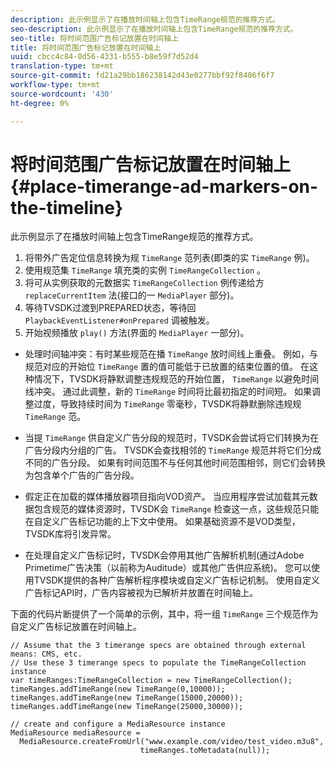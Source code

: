 ```yaml
---
description: 此示例显示了在播放时间轴上包含TimeRange规范的推荐方式。
seo-description: 此示例显示了在播放时间轴上包含TimeRange规范的推荐方式。
seo-title: 将时间范围广告标记放置在时间轴上
title: 将时间范围广告标记放置在时间轴上
uuid: cbcc4c84-0d56-4331-b555-b8e59f7d52d4
translation-type: tm+mt
source-git-commit: fd21a29bb186238142d43e0277bbf92f8406f6f7
workflow-type: tm+mt
source-wordcount: '430'
ht-degree: 0%

---
```



# 将时间范围广告标记放置在时间轴上 {#place-timerange-ad-markers-on-the-timeline}

此示例显示了在播放时间轴上包含TimeRange规范的推荐方式。

1. 将带外广告定位信息转换为规 `TimeRange` 范列表(即类的实 `TimeRange` 例)。
1. 使用规范集 `TimeRange` 填充类的实例 `TimeRangeCollection` 。
1. 将可从实例获取的元数据实 `TimeRangeCollection` 例传递给方 `replaceCurrentItem` 法(接口的一 `MediaPlayer` 部分)。
1. 等待TVSDK过渡到PREPARED状态，等待回 `PlaybackEventListener#onPrepared` 调被触发。
1. 开始视频播放 `play()` 方法(界面的 `MediaPlayer` 一部分)。

* 处理时间轴冲突：有时某些规范在播 `TimeRange` 放时间线上重叠。 例如，与规范对应的开始位 `TimeRange` 置的值可能低于已放置的结束位置的值。 在这种情况下，TVSDK将静默调整违规规范的开始位置， `TimeRange` 以避免时间线冲突。 通过此调整，新的 `TimeRange` 时间将比最初指定的时间短。 如果调整过度，导致持续时间为 `TimeRange` 零毫秒，TVSDK将静默删除违规规 `TimeRange` 范。

* 当提 `TimeRange` 供自定义广告分段的规范时，TVSDK会尝试将它们转换为在广告分段内分组的广告。 TVSDK会查找相邻的 `TimeRange` 规范并将它们分成不同的广告分段。 如果有时间范围不与任何其他时间范围相邻，则它们会转换为包含单个广告的广告分段。

* 假定正在加载的媒体播放器项目指向VOD资产。 当应用程序尝试加载其元数据包含规范的媒体资源时，TVSDK会 `TimeRange` 检查这一点，这些规范只能在自定义广告标记功能的上下文中使用。 如果基础资源不是VOD类型，TVSDK库将引发异常。

* 在处理自定义广告标记时，TVSDK会停用其他广告解析机制(通过Adobe Primetime广告决策（以前称为Auditude）或其他广告供应系统)。 您可以使用TVSDK提供的各种广告解析程序模块或自定义广告标记机制。 使用自定义广告标记API时，广告内容被视为已解析并放置在时间轴上。

<!--<a id="example_639BD1B66CE74F3DB65ED06CAD23EB09"></a>-->

下面的代码片断提供了一个简单的示例，其中，将一组 `TimeRange` 三个规范作为自定义广告标记放置在时间轴上。

```
// Assume that the 3 timerange specs are obtained through external means: CMS, etc. 
// Use these 3 timerange specs to populate the TimeRangeCollection instance 
var timeRanges:TimeRangeCollection = new TimeRangeCollection(); 
timeRanges.addTimeRange(new TimeRange(0,10000)); 
timeRanges.addTimeRange(new TimeRange(15000,20000)); 
timeRanges.addTimeRange(new TimeRange(25000,30000)); 
  
// create and configure a MediaResource instance 
MediaResource mediaResource =  
  MediaResource.createFromUrl("www.example.com/video/test_video.m3u8",  
                             timeRanges.toMetadata(null));
```
